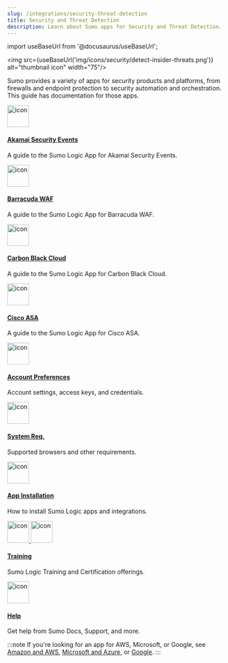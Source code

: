 ```yaml
---
slug: /integrations/security-threat-detection
title: Security and Threat Detection
description: Learn about Sumo apps for Security and Threat Detection.
---
```


import useBaseUrl from '@docusaurus/useBaseUrl';

<img src={useBaseUrl('img/icons/security/detect-insider-threats.png')} alt="thumbnail icon" width="75"/>

Sumo provides a variety of apps for security products and platforms, from firewalls and endpoint protection to security automation and orchestration. This guide has documentation for those apps.  


<div className="box-wrapper" markdown="1">
<div className="box smallbox1 card">
  <div className="container">
  <a href="/docs/integrations/security-threat-detection/akamai-security-events">
  <img src={useBaseUrl('img/integrations/security-threat-detection/Akamai_logo.png')} alt="icon" width="50"/><h4>Akamai Security Events</h4></a>
  <p>A guide to the Sumo Logic App for Akamai Security Events.</p>
  </div>
</div>
<div className="box smallbox2 card">
  <div className="container">
  <a href="/docs/integrations/security-threat-detection/barracuda-waf">
  <img src={useBaseUrl('img/integrations/security-threat-detection/barracuda.png')} alt="icon" width="50"/><h4>Barracuda WAF</h4></a>
  <p>A guide to the Sumo Logic App for Barracuda WAF.</p>
  </div>
</div>
<div className="box smallbox3 card">
  <div className="container">
  <a href="/docs/integrations/security-threat-detection/carbon-black-cloud">
  <img src={useBaseUrl('img/integrations/security-threat-detection/vmcarecb.png')} alt="icon" width="50"/><h4>Carbon Black Cloud</h4></a>
  <p>A guide to the Sumo Logic App for Carbon Black Cloud.</p>
  </div>
</div>
<div className="box smallbox4 card">
  <div className="container">
  <a href="/docs/integrations/security-threat-detection/cisco-asa">
  <img src={useBaseUrl('img/integrations/security-threat-detection/cisco.png')} alt="icon" width="50"/><h4>Cisco ASA</h4></a>
  <p>A guide to the Sumo Logic App for Cisco ASA.</p>
  </div>
</div>
<div className="box smallbox5 card">
  <div className="container">
  <a href="/docs/get-started/account-settings-preferences"><img src={useBaseUrl('img/icons/business/user-permissions.png')} alt="icon" width="50"/><h4>Account Preferences</h4></a>
  <p>Account settings, access keys, and credentials.</p>
  </div>
</div>
<div className="box smallbox6 card">
  <div className="container">
  <a href="/docs/get-started/system-requirements"><img src={useBaseUrl('img/icons/cloud/machine.png')} alt="icon" width="50"/><h4>System Req.</h4></a>
  <p>Supported browsers and other requirements.</p>
  </div>
</div>
<div className="box smallbox7 card">
  <div className="container">
  <a href="/docs/get-started/apps-integrations"><img src={useBaseUrl('img/icons/cloud/apps.png')} alt="icon" width="50"/><h4>App Installation</h4></a>
  <p>How to install Sumo Logic apps and integrations.</p>
  </div>
</div>
<div className="box smallbox8 card">
  <div className="container">
  <a href="/docs/get-started/library"><img src={useBaseUrl('img/icons/general/training.png')} alt="icon" width="50"/>
  <img src={useBaseUrl('img/icons/general/certification.png')} alt="icon" width="50"/><h4>Training</h4></a>
  <p>Sumo Logic Training and Certification offerings.</p>
  </div>
</div>
<div className="box smallbox9 card">
  <div className="container">
  <a href="/docs/get-started/help"><img src={useBaseUrl('img/icons/business/support.png')} alt="icon" width="50"/><h4>Help</h4></a>
  <p>Get help from Sumo Docs, Support, and more.</p>
  </div>
</div>
</div>

:::note
If you're looking for an app for AWS, Microsoft, or Google, see [Amazon and AWS](/docs/integrations/amazon-aws), [Microsoft and Azure](/docs/integrations/microsoft-azure), or [Google](/docs/integrations/google).
:::
